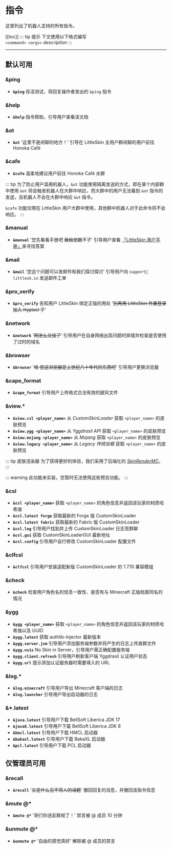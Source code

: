 # 指令
这里列出了机器人支持的所有指令。


[[toc]]
::: tip 提示
下文使用以下格式编写  
`<command> <args>` *description*
:::

---

## 默认可用

### &ping
- **`&ping`** 存活测试，将回复操作者发出的 `&ping` 指令

### &help
- **`&help`** 指令帮助，引导用户查看该文档

### &ot
- **`&ot`**  '这里不是闲聊的地方！' 引导在 LittleSkin 主用户群闲聊的用户前往 Honoka Café

### &cafe
- **`&cafe`**  温柔地建议用户前往 Honoka Café 水群

::: tip
为了防止用户滥用机器人，`&ot` 功能使用隔离发送的方式，即在某个内部群中使用 `&ot` 将会触发机器人在大群中响应，而大群中的用户无法看到 `&ot` 指令的发送，且机器人不会在大群中响应 `&ot` 指令。

`&cafe` 功能仅限在 LittleSkin 用户大群中使用，其他群中机器人对于此命令将不会响应。
:::

### &manual
- **`&manual`** '您先看看手册吧 ~~我给您跪下了~~' 引导用户查看 [「LittleSkin 用户手册」](https://manual.littlesk.in)来寻找答案

### &mail
- **`&mail`** '您这个问题可以发邮件和我们探讨探讨' 引导用户向 `support📧littlesk.in` 发送邮件工单

### &pro_verify
- **`&pro_verify`** 告知用户 LittleSkin 绑定正版的用处 '~~别再用 LittleSkin 外置登录加入 Hypixel 了~~'

### &network
- **`&network`** '~~网怎么又挂了~~' 引导用户在自身网络出现问题时排错并检查是否使用了过时的域名

### &browser
- **`&browser`** '~~哇 您这浏览器是上世纪八十年代的东西吧~~' 引导用户更换浏览器

### &cape_format
- **`&cape_format`** 引导用户上传格式合法有效的披风文件

### &view.*
- **`&view.csl <player_name>`** 从 *CustomSkinLoader* 获取 `<player_name>` 的皮肤预览
- **`&view.ygg <player_name>`** 从 *Yggdrasil API* 获取 `<player_name>` 的皮肤预览
- **`&view.mojang <player_name>`** 从 *Mojang* 获取 `<player_name>` 的皮肤预览
- **`&view.legacy <player_name>`** 从 *Legacy 传统加载* 获取 `<player_name>` 的皮肤预览

::: tip 皮肤渲染器
为了获得更好的体验，我们采用了后端化的 [*SkinRenderMC*](https://github.com/jinzhijie/SkinRenderMC)。
:::

::: warning
此功能未实装，您暂时无法使用这些预览功能。
:::

### &csl
- **`&csl <player_name>`** 获取 `<player_name>` 的角色信息并返回该玩家的材质哈希值
- **`&csl.latest forge`** 获取最新的 Forge 版 CustomSkinLoader
- **`&csl.latest fabric`** 获取最新的 Fabric 版 CustomSkinLoader
- **`&csl.log`** 引导用户找到并上传 CustomSkinLoader 日志至群聊
- **`&csl.gui`** 获取 CustomSkinLoaderGUI 最新地址
- **`&csl.config`** 引导用户自行修改 CustomSkinLoader 配置文件

### &clfcsl
- **`&clfcsl`** 引导用户安装适配新版 CustomSkinLoader 的 1.7.10 兼容模组

### &check
- **`&check`** 检查用户角色名的信息一致性、是否有与 Minecraft 正版档案同名的情况

### &ygg
- **`&ygg <player_name>`** 获取 `<player_name>` 的角色信息并返回该玩家的材质哈希值以及 UUID
- **`&ygg.latest`** 获取 authlib-injector 最新版本
- **`&ygg.server.jvm`** 引导用户添加服务端参数并将产生的日志上传直群文件
- **`&ygg.nsis`** No Skin in Server，引导用户需正确配置服务端
- **`&ygg.client.refresh`** 引导用户刷新客户端 Yggdrasil 认证用户状态
- **`&ygg.url`** 提示添加认证服务器时需要填入的 URL

### &log.*
- **`&log.minecraft`** 引导用户导出 Minecraft 客户端的日志
- **`&log.launcher`** 引导用户导出启动器的日志

### &*.latest
- **`&java.latest`** 引导用户下载 BellSoft Liberica JDK 17
- **`&java8.latest`** 引导用户下载 BellSoft Liberica JDK 8
- **`&hmcl.latest`** 引导用户下载 HMCL 启动器
- **`&bakaxl.latest`** 引导用户下载 BakaXL 启动器
- **`&pcl.latest`** 引导用户下载 PCL 启动器

## 仅管理员可用

### &recall
- **`&recall`** '~~又是什么见不得人的话题~~' 撤回回复的消息，并撤回该指令信息

### &mute @*
- **`&mute @*`** '哥们你违反群规了！' 禁言被 @ 成员 10 分钟

### &unmute @*
- **`&unmute @*`** '自由的感觉真好' 解除被 @ 成员的禁言
